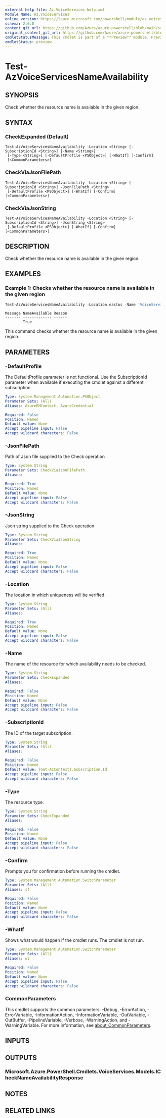 ```yaml
---
external help file: Az.VoiceServices-help.xml
Module Name: Az.VoiceServices
online version: https://learn.microsoft.com/powershell/module/az.voiceservices/test-azvoiceservicesnameavailability
schema: 2.0.0
content_git_url: https://github.com/Azure/azure-powershell/blob/main/src/VoiceServices/VoiceServices/help/Test-AzVoiceServicesNameAvailability.md
original_content_git_url: https://github.com/Azure/azure-powershell/blob/main/src/VoiceServices/VoiceServices/help/Test-AzVoiceServicesNameAvailability.md
cmdletStatusMessage: This cmdlet is part of a **Preview** module. Preview versions aren't recommended for use in production environments. For more information, see https://aka.ms/azps-refstatus.
cmdletStatus: preview
---
```

# Test-AzVoiceServicesNameAvailability

## SYNOPSIS
Check whether the resource name is available in the given region.

## SYNTAX

### CheckExpanded (Default)
```
Test-AzVoiceServicesNameAvailability -Location <String> [-SubscriptionId <String>] [-Name <String>]
 [-Type <String>] [-DefaultProfile <PSObject>] [-WhatIf] [-Confirm]
 [<CommonParameters>]
```

### CheckViaJsonFilePath
```
Test-AzVoiceServicesNameAvailability -Location <String> [-SubscriptionId <String>] -JsonFilePath <String>
 [-DefaultProfile <PSObject>] [-WhatIf] [-Confirm] [<CommonParameters>]
```

### CheckViaJsonString
```
Test-AzVoiceServicesNameAvailability -Location <String> [-SubscriptionId <String>] -JsonString <String>
 [-DefaultProfile <PSObject>] [-WhatIf] [-Confirm] [<CommonParameters>]
```

## DESCRIPTION
Check whether the resource name is available in the given region.

## EXAMPLES

### Example 1: Checks whether the resource name is available in the given region
```powershell
Test-AzVoiceServicesNameAvailability -Location eastus -Name 'VoiceServicesTestName' -Type "Microsoft.VoiceServices/CommunicationsGateways"
```

```output
Message NameAvailable Reason
------- ------------- ------
        True
```

This command checks whether the resource name is available in the given region.

## PARAMETERS

### -DefaultProfile
The DefaultProfile parameter is not functional.
Use the SubscriptionId parameter when available if executing the cmdlet against a different subscription.

```yaml
Type: System.Management.Automation.PSObject
Parameter Sets: (All)
Aliases: AzureRMContext, AzureCredential

Required: False
Position: Named
Default value: None
Accept pipeline input: False
Accept wildcard characters: False
```

### -JsonFilePath
Path of Json file supplied to the Check operation

```yaml
Type: System.String
Parameter Sets: CheckViaJsonFilePath
Aliases:

Required: True
Position: Named
Default value: None
Accept pipeline input: False
Accept wildcard characters: False
```

### -JsonString
Json string supplied to the Check operation

```yaml
Type: System.String
Parameter Sets: CheckViaJsonString
Aliases:

Required: True
Position: Named
Default value: None
Accept pipeline input: False
Accept wildcard characters: False
```

### -Location
The location in which uniqueness will be verified.

```yaml
Type: System.String
Parameter Sets: (All)
Aliases:

Required: True
Position: Named
Default value: None
Accept pipeline input: False
Accept wildcard characters: False
```

### -Name
The name of the resource for which availability needs to be checked.

```yaml
Type: System.String
Parameter Sets: CheckExpanded
Aliases:

Required: False
Position: Named
Default value: None
Accept pipeline input: False
Accept wildcard characters: False
```

### -SubscriptionId
The ID of the target subscription.

```yaml
Type: System.String
Parameter Sets: (All)
Aliases:

Required: False
Position: Named
Default value: (Get-AzContext).Subscription.Id
Accept pipeline input: False
Accept wildcard characters: False
```

### -Type
The resource type.

```yaml
Type: System.String
Parameter Sets: CheckExpanded
Aliases:

Required: False
Position: Named
Default value: None
Accept pipeline input: False
Accept wildcard characters: False
```

### -Confirm
Prompts you for confirmation before running the cmdlet.

```yaml
Type: System.Management.Automation.SwitchParameter
Parameter Sets: (All)
Aliases: cf

Required: False
Position: Named
Default value: None
Accept pipeline input: False
Accept wildcard characters: False
```

### -WhatIf
Shows what would happen if the cmdlet runs.
The cmdlet is not run.

```yaml
Type: System.Management.Automation.SwitchParameter
Parameter Sets: (All)
Aliases: wi

Required: False
Position: Named
Default value: None
Accept pipeline input: False
Accept wildcard characters: False
```

### CommonParameters
This cmdlet supports the common parameters: -Debug, -ErrorAction, -ErrorVariable, -InformationAction, -InformationVariable, -OutVariable, -OutBuffer, -PipelineVariable, -Verbose, -WarningAction, and -WarningVariable. For more information, see [about_CommonParameters](http://go.microsoft.com/fwlink/?LinkID=113216).

## INPUTS

## OUTPUTS

### Microsoft.Azure.PowerShell.Cmdlets.VoiceServices.Models.ICheckNameAvailabilityResponse

## NOTES

## RELATED LINKS

